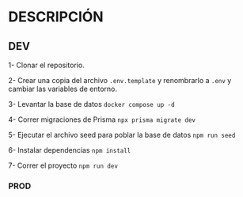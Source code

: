 # DESCRIPCIÓN
<!-- breve descripción del proyecto -->


## DEV
1- Clonar el repositorio.

2- Crear una copia del archivo 
```.env.template```
y renombrarlo a 
```.env```
y cambiar las variables de entorno.

3- Levantar la base de datos
```docker compose up -d```

4- Correr migraciones de Prisma
```npx prisma migrate dev```

5- Ejecutar el archivo seed para poblar la base de datos
```npm run seed```

6- Instalar dependencias 
```npm install```

7- Correr el proyecto
```npm run dev```


### PROD